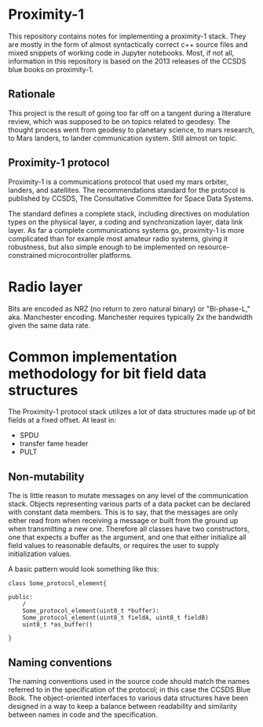
# Proximity-1

This repository contains notes for implementing a proximity-1 stack. They are mostly in the form of almost syntactically correct c++ source files and mixed snippets of working code in Jupyter notebooks. Most, if not all, information in this repository is based on the 2013 releases of the CCSDS blue books on proximity-1.

## Rationale

This project is the result of going too far off on a tangent during a literature review, which was supposed to be on topics related to geodesy. The thought process went from geodesy to planetary science, to mars research, to Mars landers, to lander communication system. Still almost on topic.

## Proximity-1 protocol



Proximity-1 is a communications protocol that used my mars orbiter, landers, and satellites. The recommendations standard for the protocol is published by CCSDS, The Consultative Committee for Space Data Systems.

The standard defines a complete stack, including directives on modulation types on the physical layer, a coding and synchronization layer, data link layer. As far a complete communications systems go, proximity-1 is more complicated than for example most amateur radio systems, giving it robustness, but also simple enough to be implemented on resource-constrained microcontroller platforms.

# Radio layer

Bits are encoded as NRZ (no return to zero natural binary) or "Bi-phase-L," aka. Manchester encoding.
Manchester requires typically 2x the bandwidth given the same data rate.


# Common implementation methodology for bit field data structures

The Proximity-1 protocol stack utilizes a lot of data structures made up of bit fields at a fixed offset. At least in:

- SPDU
- transfer fame header
- PULT


## Non-mutability

The is little reason to mutate messages on any level of the communication stack. Objects representing various parts of a data packet can be declared with constant data members. This is to say, that the messages are only either read from when receiving a message or built from the ground up when transmitting a new one. Therefore all classes have two constructors, one that expects a buffer as the argument, and one that either initialize all field values to reasonable defaults, or requires the user to supply initialization values.

A basic pattern would look something like this:

```
class Some_protocol_element{

public:
    /
    Some_protocol_element(uint8_t *buffer):
    Some_protocol_element(uint8_t fieldA, uint8_t fieldB)
    uint8_t *as_buffer()

}
```


## Naming conventions

The naming conventions used in the source code should match the names referred to in the specification of the protocol; in this case the CCSDS Blue Book. The object-oriented interfaces to various data structures have been designed in a way to keep a balance between readability and similarity between names in code and the specification.

